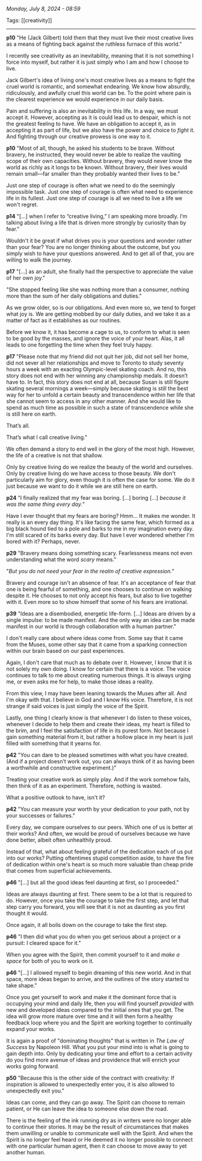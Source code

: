 
*Monday, July 8, 2024 - 08:59*

Tags: [[creativity]]

---

**p10**
"He (Jack Gilbert) told them that they must live their most creative lives as a means of fighting back against the ruthless furnace of this world."

I recently see creativity as an inevitability, meaning that it is not something I force into myself, but rather it is just simply who I am and how I choose to live. 

Jack Gilbert's idea of living one's most creative lives as a means to fight the cruel world is romantic, and somewhat endearing. We know how absurdly, ridiculously, and awfully cruel this world can be. To the point where pain is the clearest experience we would experience in our daily basis.

Pain and suffering is also an inevitability in this life. In a way, we must accept it. However, accepting as it is could lead us to despair, which is not the greatest feeling to have. We have an obligation to accept it, as in accepting it as part of life, but we also have the power and choice to *fight* it. And fighting through our creative prowess is one way to it.


**p10**
"Most of all, though, he asked his students to be brave. Without bravery, he instructed, they would never be able to realize the vaulting scope of their own capacities. Without bravery, they would never know the world as richly as it longs to be known. Without bravery, their lives would remain small—far smaller than they probably wanted their lives to be."

Just one step of courage is often what we need to do the seemingly impossible task. Just one step of courage is often what need to experience life in its fullest. Just one step of courage is all we need to live a life we won't regret.


**p14**
"\[…] when I refer to “creative living,” I am speaking more broadly. I’m talking about living a life that is driven more strongly by curiosity than by fear."

Wouldn't it be great if what drives you is your questions and wonder rather than your fear? You are no longer thinking about the outcome, but you simply wish to have your questions answered. And to get all of that, you are willing to walk the journey.


**p17**
"\[…] as an adult, she finally had the perspective to appreciate the value of her own joy."

"She stopped feeling like she was nothing more than a consumer, nothing more than the sum of her daily obligations and duties."

As we grow older, so is our obligations. And even more so, we tend to forget what joy is. We are getting mobbed by our daily duties, and we take it as a matter of fact as it establishes as our routines.

Before we know it, it has become a cage to us, to conform to what is seen to be good by the masses, and ignore the voice of your heart. Alas, it all leads to one forgetting the time when they feel truly happy.


**p17**
"Please note that my friend did not quit her job, did not sell her home, did not sever all her relationships and move to Toronto to study seventy hours a week with an exacting Olympic-level skating coach. And no, this story does not end with her winning any championship medals. It doesn’t have to. In fact, this story does not end at all, because Susan is still figure skating several mornings a week—simply because skating is still the best way for her to unfold a certain beauty and transcendence within her life that she cannot seem to access in any other manner. And she would like to spend as much time as possible in such a state of transcendence while she is still here on earth.

That’s all.

That’s what I call creative living."

We often demand a story to end well in the glory of the most high. However, the life of a creative is not that shallow.

Only by creative living do we realize the beauty of the world and ourselves. Only by creative living do we have access to those beauty. We don't particularly aim for glory, even though it is often the case for some. We do it just because we want to do it while we are still here on earth.


**p24**
"I finally realized that my fear was boring. \[…] boring \[…] *because it was the same thing every day.*"

Have I ever thought that my fears are boring? Hmm... It makes me wonder. It really is an every day thing. It's like facing the same fear, which formed as a big black hound tied to a pole and barks to me in my imagination every day. I'm still scared of its barks every day. But have I ever wondered whether I'm bored with it? Perhaps, never.


**p29**
"Bravery means doing something scary.
Fearlessness means not even understanding what the word _scary_ means."

"_But you do not need your fear in the realm of creative expression._"

Bravery and courage isn't an absence of fear. It's an acceptance of fear that one is being fearful of something, and one chooses to continue on walking despite it. He chooses to not only accept his fears, but also to live together with it. Even more so to show himself that some of his fears are irrational.


**p39**
"Ideas are a disembodied, energetic life-form. \[…] Ideas are driven by a single impulse: to be made manifest. And the only way an idea can be made manifest in our world is through collaboration with a human partner."

I don't really care about where ideas come from. Some say that it came from the Muses, some other say that it came from a sparking connection within our brain based on our past experiences.

Again, I don't care that much as to debate over it. However, I know that it is not solely my own doing. I know for certain that there is a voice. The voice continues to talk to me about creating numerous things. It is always urging me, or even asks me for help, to make those ideas a reality.

From this view, I may have been leaning towards the Muses after all. And I'm okay with that. I believe in God and I know His voice. Therefore, it is not strange if said voices is just simply the voice of the Spirit.

Lastly, one thing I clearly know is that whenever I do listen to these voices, whenever I decide to help them and create their ideas, my heart is filled to the brim, and I feel the satisfaction of life in its purest form. Not because I gain something material from it, but rather a hollow place in my heart is just filled with something that it yearns for.


**p42**
"You can dare to be pleased sometimes with what you have created. (And if a project doesn’t work out, you can always think of it as having been a worthwhile and constructive experiment.)"

Treating your creative work as simply play. And if the work somehow fails, then think of it as an experiment. Therefore, nothing is wasted.

What a positive outlook to have, isn't it?


**p42**
"You can measure your worth by your dedication to your path, not by your successes or failures."

Every day, we compare ourselves to our peers. Which one of us is better at their works? And often, we would be proud of ourselves because we have done better, albeit often unhealthily proud.

Instead of that, what about feeling grateful of the dedication each of us put into our works? Putting oftentimes stupid competition aside, to have the fire of dedication within one's heart is so much more valuable than cheap pride that comes from superficial achievements.


**p46**
"\[…] but all the good ideas feel daunting at first, so I proceeded."

Ideas are always daunting at first. There seem to be a lot that is required to do. However, once you take the courage to take the first step, and let that step carry you forward, you will see that it is not as daunting as you first thought it would.

Once again, it all boils down on the courage to take the first step.


**p46**
"I then did what you do when you get serious about a project or a pursuit: I cleared space for it."

When you agree with the Spirit, then commit yourself to it and *make a space* for both of you to work on it.


**p46**
"\[…] I allowed myself to begin dreaming of this new world. And in that space, more ideas began to arrive, and the outlines of the story started to take shape."

Once you get yourself to work and make it the dominant force that is occupying your mind and daily life, then you will find yourself *provided* with new and developed ideas compared to the initial ones that you get. The idea will grow more mature over time and it will then form a healthy feedback loop where you and the Spirit are working together to continually expand your works.

It is again a proof of "dominating thoughts" that is written in *The Law of Success* by Napoleon Hill. What you put your mind into is what is going to gain depth into. Only by dedicating your time and effort to a certain activity do you find more avenue of ideas and providence that will enrich your works going forward.


**p50**
"Because this is the other side of the contract with creativity: If inspiration is allowed to unexpectedly enter you, it is also allowed to unexpectedly exit you."

Ideas can come, and they can go away. The Spirit can choose to remain patient, or He can leave the idea to someone else down the road.

There is the feeling of the ink running dry as in writers were no longer able to continue their stories. It may be the result of circumstances that makes them unwilling or unable to communicate well with the Spirit. And when the Spirit is no longer feel heard or He deemed it no longer possible to connect with one particular human agent, then it can choose to move away to yet another human.
